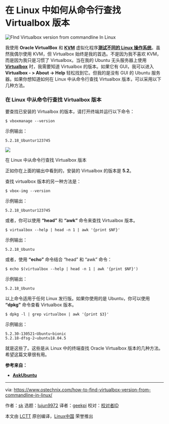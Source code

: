 [#]: collector: (lujun9972)
[#]: translator: (geekpi)
[#]: reviewer: ( )
[#]: publisher: ( )
[#]: url: ( )
[#]: subject: (How To Find Virtualbox Version From Commandline In Linux)
[#]: via: (https://www.ostechnix.com/how-to-find-virtualbox-version-from-commandline-in-linux/)
[#]: author: (sk https://www.ostechnix.com/author/sk/)

在 Linux 中如何从命令行查找 Virtualbox 版本
======

![FInd Virtualbox version from commandline In Linux][1]

我使用 **Oracle VirtualBox** 和 [**KVM**][2] 虚拟化程序[**测试不同的 Linux 操作系统**][3]。虽然我偶尔使用 KVM，但 Virtualbox 始终是我的首选。不是因为我不喜欢 KVM，而是因为我只是习惯了 Virtualbox。当在我的 Ubuntu 无头服务器上使用 [**Virtualbox**][4] 时，我需要知道 Virtualbox 的版本。如果它有 GUI，我可以进入**Virtualbox - > About -> Help** 轻松找到它。但我的是没有 GUI 的 Ubuntu 服务器。如果你想知道如何在 Linux 中从命令行查找 Virtualbox 版本，可以采用以下几种方法。


### 在 Linux 中从命令行查找 Virtualbox 版本

要查找已安装的 Virtualbox 的版本，请打开终端并运行以下命令：

```
$ vboxmanage --version
```

示例输出：

```
5.2.18_Ubuntur123745
```

![][5]

在 Linux 中从命令行查找 Virtualbox 版本

正如你在上面的输出中看到的，安装的 Virtualbox 的版本是 **5.2**。

查找 virtualbox 版本的另一种方法是：

```
$ vbox-img --version
```

示例输出：

```
5.2.18_Ubuntur123745
```

或者，你可以使用 **“head”** 和 **“awk”** 命令来查找 Virtualbox 版本。

```
$ virtualbox --help | head -n 1 | awk '{print $NF}'
```

示例输出：

```
5.2.18_Ubuntu
```

或者，使用 **“echo”** 命令结合 “head” 和 “awk” 命令：

```
$ echo $(virtualbox --help | head -n 1 | awk '{print $NF}')
```

示例输出：

```
5.2.18_Ubuntu
```

以上命令适用于任何 Linux 发行版。如果你使用的是 Ubuntu，你可以使用 **“dpkg”** 命令查看 Virtualbox 版本。

```
$ dpkg -l | grep virtualbox | awk '{print $3}'
```

示例输出：

```
5.2.30-130521~Ubuntu~bionic
5.2.18-dfsg-2~ubuntu18.04.5
```

就是这些了。这些是从 Linux 中的终端查找 Oracle Virtualbox 版本的几种方法。希望这篇文章很有用。

**参考来自：**

  * [**AskUbuntu**][6]



--------------------------------------------------------------------------------

via: https://www.ostechnix.com/how-to-find-virtualbox-version-from-commandline-in-linux/

作者：[sk][a]
选题：[lujun9972][b]
译者：[geekpi](https://github.com/geekpi)
校对：[校对者ID](https://github.com/校对者ID)

本文由 [LCTT](https://github.com/LCTT/TranslateProject) 原创编译，[Linux中国](https://linux.cn/) 荣誉推出

[a]: https://www.ostechnix.com/author/sk/
[b]: https://github.com/lujun9972
[1]: https://www.ostechnix.com/wp-content/uploads/2019/07/Find-Virtualbox-Version-1-720x340.png
[2]: https://www.ostechnix.com/setup-headless-virtualization-server-using-kvm-ubuntu/
[3]: https://www.ostechnix.com/test-100-linux-and-unix-operating-systems-online-for-free/
[4]: https://www.ostechnix.com/install-oracle-virtualbox-ubuntu-16-04-headless-server/
[5]: https://www.ostechnix.com/wp-content/uploads/2019/07/Find-Virtualbox-Version.png
[6]: https://askubuntu.com/questions/420363/how-do-i-check-virtualbox-version-from-cli
